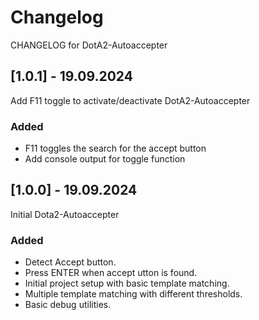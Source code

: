 # Changelog

CHANGELOG for DotA2-Autoaccepter



## [1.0.1] - 19.09.2024

Add F11 toggle to activate/deactivate DotA2-Autoaccepter

### Added
- F11 toggles the search for the accept button
- Add console output for toggle function



## [1.0.0] - 19.09.2024

Initial Dota2-Autoaccepter 

### Added
- Detect Accept button.
- Press ENTER when accept utton is found.
- Initial project setup with basic template matching.
- Multiple template matching with different thresholds.
- Basic debug utilities.
